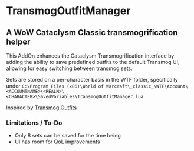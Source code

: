 # TransmogOutfitManager
## A WoW Cataclysm Classic transmogrification helper

This AddOn enhances the Cataclysm Transmogrification interface by adding the ability to save predefined outfits to the default Transmog UI, allowing for easy switching between transmog sets.

Sets are stored on a per-character basis in the WTF folder, specifically under `C:\Program Files (x86)\World of Warcraft\_classic_\WTF\Account\<ACCOUNTNAME>\<REALM>\<CHARACTER>\SavedVariables\TransmogOutfitManager.lua`

Inspired by [Transmog Outfits](https://www.curseforge.com/wow/addons/transmog-outfits)

### Limitations / To-Do
- Only 8 sets can be saved for the time being
- UI has room for QoL improvements
